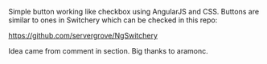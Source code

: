Simple button working like checkbox using AngularJS and CSS. Buttons are similar to ones in Switchery which can be checked in this repo:

https://github.com/servergrove/NgSwitchery

Idea came from comment in section. Big thanks to aramonc.
